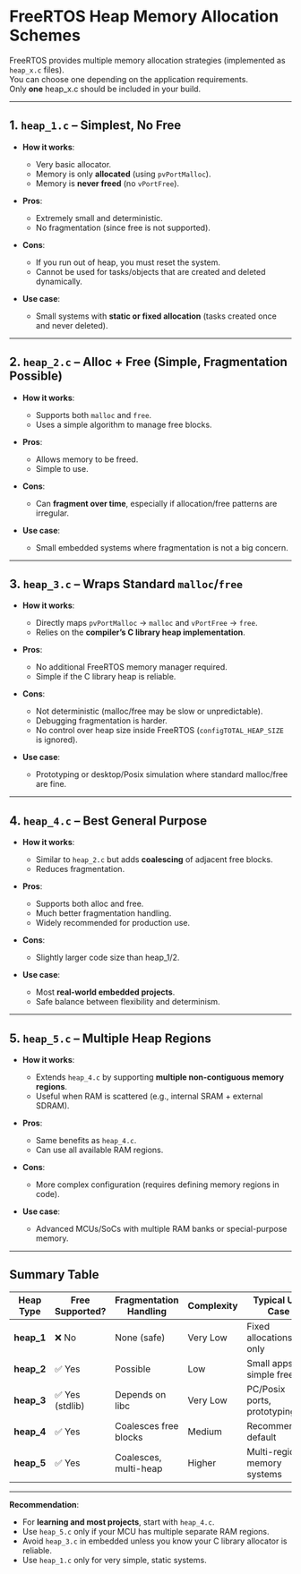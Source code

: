 # FreeRTOS Heap Memory Allocation Schemes

FreeRTOS provides multiple memory allocation strategies (implemented as `heap_x.c` files).  
You can choose one depending on the application requirements.  
Only **one** heap_x.c should be included in your build.

---

## 1. `heap_1.c` – Simplest, No Free
- **How it works**:  
  - Very basic allocator.  
  - Memory is only **allocated** (using `pvPortMalloc`).  
  - Memory is **never freed** (no `vPortFree`).  

- **Pros**:  
  - Extremely small and deterministic.  
  - No fragmentation (since free is not supported).  

- **Cons**:  
  - If you run out of heap, you must reset the system.  
  - Cannot be used for tasks/objects that are created and deleted dynamically.  

- **Use case**:  
  - Small systems with **static or fixed allocation** (tasks created once and never deleted).  

---

## 2. `heap_2.c` – Alloc + Free (Simple, Fragmentation Possible)
- **How it works**:  
  - Supports both `malloc` and `free`.  
  - Uses a simple algorithm to manage free blocks.  

- **Pros**:  
  - Allows memory to be freed.  
  - Simple to use.  

- **Cons**:  
  - Can **fragment over time**, especially if allocation/free patterns are irregular.  

- **Use case**:  
  - Small embedded systems where fragmentation is not a big concern.  

---

## 3. `heap_3.c` – Wraps Standard `malloc`/`free`
- **How it works**:  
  - Directly maps `pvPortMalloc` → `malloc` and `vPortFree` → `free`.  
  - Relies on the **compiler’s C library heap implementation**.  

- **Pros**:  
  - No additional FreeRTOS memory manager required.  
  - Simple if the C library heap is reliable.  

- **Cons**:  
  - Not deterministic (malloc/free may be slow or unpredictable).  
  - Debugging fragmentation is harder.  
  - No control over heap size inside FreeRTOS (`configTOTAL_HEAP_SIZE` is ignored).  

- **Use case**:  
  - Prototyping or desktop/Posix simulation where standard malloc/free are fine.  

---

## 4. `heap_4.c` – Best General Purpose
- **How it works**:  
  - Similar to `heap_2.c` but adds **coalescing** of adjacent free blocks.  
  - Reduces fragmentation.  

- **Pros**:  
  - Supports both alloc and free.  
  - Much better fragmentation handling.  
  - Widely recommended for production use.  

- **Cons**:  
  - Slightly larger code size than heap_1/2.  

- **Use case**:  
  - Most **real-world embedded projects**.  
  - Safe balance between flexibility and determinism.  

---

## 5. `heap_5.c` – Multiple Heap Regions
- **How it works**:  
  - Extends `heap_4.c` by supporting **multiple non-contiguous memory regions**.  
  - Useful when RAM is scattered (e.g., internal SRAM + external SDRAM).  

- **Pros**:  
  - Same benefits as `heap_4.c`.  
  - Can use all available RAM regions.  

- **Cons**:  
  - More complex configuration (requires defining memory regions in code).  

- **Use case**:  
  - Advanced MCUs/SoCs with multiple RAM banks or special-purpose memory.  

---

## Summary Table

| Heap Type  | Free Supported? | Fragmentation Handling | Complexity | Typical Use Case |
|------------|-----------------|------------------------|------------|------------------|
| **heap_1** | ❌ No           | None (safe)           | Very Low   | Fixed allocations only |
| **heap_2** | ✅ Yes          | Possible              | Low        | Small apps, simple free |
| **heap_3** | ✅ Yes (stdlib) | Depends on libc        | Very Low   | PC/Posix ports, prototyping |
| **heap_4** | ✅ Yes          | Coalesces free blocks | Medium     | Recommended default |
| **heap_5** | ✅ Yes          | Coalesces, multi-heap | Higher     | Multi-region memory systems |

---

**Recommendation**:  
- For **learning and most projects**, start with `heap_4.c`.  
- Use `heap_5.c` only if your MCU has multiple separate RAM regions.  
- Avoid `heap_3.c` in embedded unless you know your C library allocator is reliable.  
- Use `heap_1.c` only for very simple, static systems.